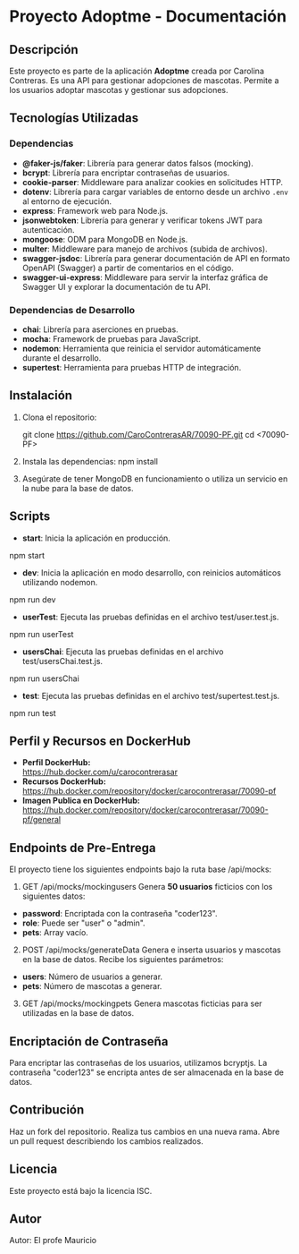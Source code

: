 # Proyecto Adoptme - Documentación

## Descripción

Este proyecto es parte de la aplicación **Adoptme** creada por Carolina Contreras. Es una API para gestionar adopciones de mascotas. Permite a los usuarios adoptar mascotas y gestionar sus adopciones.

## Tecnologías Utilizadas

### Dependencias

- **@faker-js/faker**: Librería para generar datos falsos (mocking).
- **bcrypt**: Librería para encriptar contraseñas de usuarios.
- **cookie-parser**: Middleware para analizar cookies en solicitudes HTTP.
- **dotenv**: Librería para cargar variables de entorno desde un archivo `.env` al entorno de ejecución.
- **express**: Framework web para Node.js.
- **jsonwebtoken**: Librería para generar y verificar tokens JWT para autenticación.
- **mongoose**: ODM para MongoDB en Node.js.
- **multer**: Middleware para manejo de archivos (subida de archivos).
- **swagger-jsdoc**: Librería para generar documentación de API en formato OpenAPI (Swagger) a partir de comentarios en el código.
- **swagger-ui-express**: Middleware para servir la interfaz gráfica de Swagger UI y explorar la documentación de tu API.


### Dependencias de Desarrollo

- **chai**: Librería para aserciones en pruebas.
- **mocha**: Framework de pruebas para JavaScript.
- **nodemon**: Herramienta que reinicia el servidor automáticamente durante el desarrollo.
- **supertest**: Herramienta para pruebas HTTP de integración.

## Instalación

1. Clona el repositorio:

   git clone <https://github.com/CaroContrerasAR/70090-PF.git>
   cd <70090-PF>

2. Instala las dependencias:
    npm install

3. Asegúrate de tener MongoDB en funcionamiento o utiliza un servicio en la nube para la base de datos.

## Scripts

- **start**: Inicia la aplicación en producción.

npm start

- **dev**: Inicia la aplicación en modo desarrollo, con reinicios automáticos utilizando nodemon.

npm run dev

- **userTest**: Ejecuta las pruebas definidas en el archivo test/user.test.js.

npm run userTest

- **usersChai**: Ejecuta las pruebas definidas en el archivo test/usersChai.test.js.

npm run usersChai

- **test**: Ejecuta las pruebas definidas en el archivo test/supertest.test.js.

npm run test

## Perfil y Recursos en DockerHub
-   **Perfil DockerHub:**\
<https://hub.docker.com/u/carocontrerasar>
-   **Recursos DockerHub:**\
<https://hub.docker.com/repository/docker/carocontrerasar/70090-pf>
-   **Imagen Publica en DockerHub:**\
<https://hub.docker.com/repository/docker/carocontrerasar/70090-pf/general>

## Endpoints de Pre-Entrega
El proyecto tiene los siguientes endpoints bajo la ruta base /api/mocks:

1. GET /api/mocks/mockingusers
Genera **50 usuarios** ficticios con los siguientes datos:

- **password**: Encriptada con la contraseña "coder123".
- **role**: Puede ser "user" o "admin".
- **pets**: Array vacío.

2. POST /api/mocks/generateData
Genera e inserta usuarios y mascotas en la base de datos. Recibe los siguientes parámetros:

- **users**: Número de usuarios a generar.
- **pets**: Número de mascotas a generar.

3. GET /api/mocks/mockingpets
Genera mascotas ficticias para ser utilizadas en la base de datos.

## Encriptación de Contraseña
Para encriptar las contraseñas de los usuarios, utilizamos bcryptjs. La contraseña "coder123" se encripta antes de ser almacenada en la base de datos.

## Contribución
Haz un fork del repositorio.
Realiza tus cambios en una nueva rama.
Abre un pull request describiendo los cambios realizados.

## Licencia
Este proyecto está bajo la licencia ISC.

## Autor
Autor: El profe Mauricio
